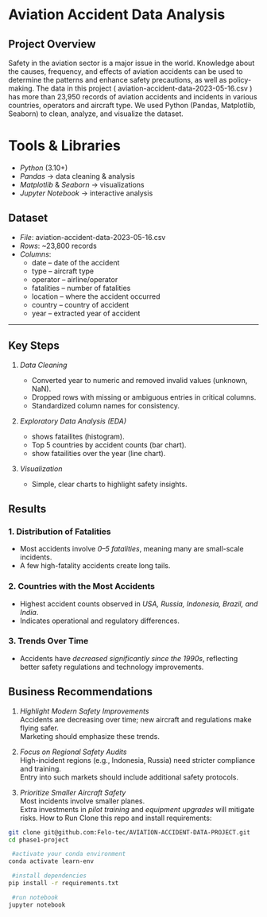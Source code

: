 #  Aviation Accident Data Analysis

##  Project Overview
Safety in the aviation sector is a major issue in the world. Knowledge about the causes, frequency, and effects of aviation accidents can be used to determine the patterns and enhance safety precautions, as well as policy-making. The data in this project ( aviation-accident-data-2023-05-16.csv ) has more than 23,950 records of aviation accidents and incidents in various countries, operators and aircraft type.
We used Python (Pandas, Matplotlib, Seaborn) to clean, analyze, and visualize the dataset.


# Tools & Libraries
- *Python* (3.10+)
- *Pandas* → data cleaning & analysis
- *Matplotlib* & *Seaborn* → visualizations
- *Jupyter Notebook* → interactive analysis


## Dataset
- *File*: aviation-accident-data-2023-05-16.csv  
- *Rows*: ~23,800 records  
- *Columns*:  
  - date – date of the accident  
  - type – aircraft type  
  - operator – airline/operator  
  - fatalities – number of fatalities  
  - location – where the accident occurred  
  - country – country of accident  
  - year – extracted year of accident  

---

## Key Steps
1. *Data Cleaning*
   - Converted year to numeric and removed invalid values (unknown, NaN).
   - Dropped rows with missing or ambiguous entries in critical columns.
   - Standardized column names for consistency.

2. *Exploratory Data Analysis (EDA)*
   - shows fatailites  (histogram).
   - Top 5 countries by accident counts (bar chart).
   - show fatailities over the year (line chart).
3. *Visualization*
   - Simple, clear charts to highlight safety insights.

## Results

### 1. Distribution of Fatalities
- Most accidents involve *0–5 fatalities*, meaning many are small-scale incidents.
- A few high-fatality accidents create long tails.

### 2. Countries with the Most Accidents
- Highest accident counts observed in *USA, Russia, Indonesia, Brazil, and India*.
- Indicates operational and regulatory differences.

### 3. Trends Over Time
- Accidents have *decreased significantly since the 1990s*, reflecting better safety regulations and technology improvements.

## Business Recommendations
1. *Highlight Modern Safety Improvements*  
   Accidents are decreasing over time; new aircraft and regulations make flying safer.  
   Marketing should emphasize these trends.

2. *Focus on Regional Safety Audits*  
   High-incident regions (e.g., Indonesia, Russia) need stricter compliance and training.  
   Entry into such markets should include additional safety protocols.

3. *Prioritize Smaller Aircraft Safety*  
   Most incidents involve smaller planes.  
   Extra investments in *pilot training* and *equipment upgrades* will mitigate risks.
 How to Run
Clone this repo and install requirements:

```bash
git clone git@github.com:Felo-tec/AVIATION-ACCIDENT-DATA-PROJECT.git
cd phase1-project

 #activate your conda environment
conda activate learn-env

 #install dependencies
pip install -r requirements.txt

 #run notebook
jupyter notebook